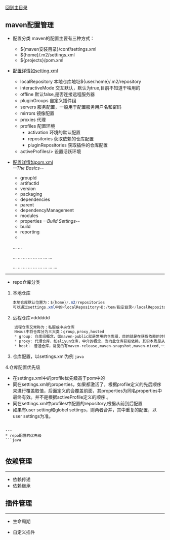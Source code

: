 [回到主目录](/README.md)
## maven配置管理
* 配置分类
    maven的配置主要有三种方式：
    - ${maven安装目录}/conf/settings.xml
    - ${home}/.m2/settings.xml
    - ${projects}/pom.xml
 * [配置详情如setting.xml](https://maven.apache.org/settings.html)

      - localRepository     本地仓库地址${user.home}/.m2/repository
      - interactiveMode     交互默认，默认为true,目前不知道干啥用的
      - offline             默认false,是否连接远程服务器
      - pluginGroups        自定义插件组
      - servers             服务配置，一般用于配置服务用户名和密码
      - mirrors             镜像配置
      - proxies             代理
      - profiles            配置环境
        - activation            环境的默认配置        
        - repositories          获取依赖的仓库配置
        - pluginRepositories    获取插件的仓库配置
      - activeProfiles/>    设置活跃环境
* [配置详情如pom.xml](https://maven.apache.org/pom.html)<br/>
  *--The Basics--*
  - groupId
  - artifactId
  - version
  - packaging
  - dependencies
  - parent
  - dependencyManagement
  - modules
  - properties
  *--Build Settings--*
  - build
  - reporting
  - 
  <!-- Build Settings -->
  <build>...</build>
  <reporting>...</reporting>
 
  <!-- More Project Information -->
  <name>...</name>
  <description>...</description>
  <url>...</url>
  <inceptionYear>...</inceptionYear>
  <licenses>...</licenses>
  <organization>...</organization>
  <developers>...</developers>
  <contributors>...</contributors>
 
  <!-- Environment Settings -->
  <issueManagement>...</issueManagement>
  <ciManagement>...</ciManagement>
  <mailingLists>...</mailingLists>
  <scm>...</scm>
  <prerequisites>...</prerequisites>
  <repositories>...</repositories>
  <pluginRepositories>...</pluginRepositories>
  <distributionManagement>...</distributionManagement>
  <profiles>...</profiles>

---
* repo仓库分类<br>
1. 本地仓库  </br>
    ```java
    本地仓库默认位置为：${home}/.m2/repositories
    可以通过settings.xml中的<localRepository>D:/tem/指定目录</localRepository>
    ```
2. 远程仓库>dddddd
```java
    远程仓库又常称为：私服或中央仓库
    Nexus中将仓库分为三大类：group,proxy,hosted
    * group: 仓库组概念，如maven-public就是常用的仓库组，目的就是在获取依赖的时候不知道依赖在哪个具体仓库中，故可以配置仓库组，从组中依次搜寻依赖。
    * proxy: 代理仓库，如aliyun仓库，中介的概念，当向此仓库获取依赖，其实本质是从配置的实际仓库获取数据
    * host： 普通仓库，常见的有maven-release,maven-snapshot,maven-mixed,一般用作私服存储指定类型依赖 
```
3. 仓库配置，以settings.xml为例
```java```

4.仓库配置优先级

* 在settings.xml中的profile优先级高于pom中的
* 同在settings.xml的properties，如果都激活了，根据profile定义的先后顺序来进行覆盖取值，后面定义的会覆盖前面，其properties为同名properties中最终有效。并不是根据activeProfile定义的顺序 。
* 同在settings.xml中profiles中配置的repository,根据从前到后配置
* 如果有user setting和globel settings，则两者合并，其中重复的配置，以user settings为准。
```

---
* repo配置的优先级
```java


```

## 依赖管理
---
* 依赖传递 <a id="dependency"/>
* 依赖继承 <a id="extends"/>


## 插件管理
---
*  生命周期<a id="life"/>

*  自定义插件<a id="plugin"/>

